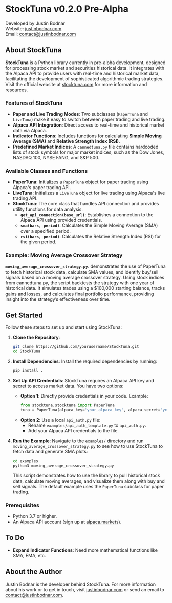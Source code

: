 # StockTuna v0.2.0 Pre-Alpha

Developed by Justin Bodnar  
Website: [justinbodnar.com](http://justinbodnar.com)  
Email: [contact@justinbodnar.com](mailto:contact@justinbodnar.com)

## About StockTuna

**StockTuna** is a Python library currently in pre-alpha development, designed for processing stock market and securities historical data. It integrates with the Alpaca API to provide users with real-time and historical market data, facilitating the development of sophisticated algorithmic trading strategies. Visit the official website at [stocktuna.com](http://stocktuna.com) for more information and resources.

### Features of StockTuna

- **Paper and Live Trading Modes**: Two subclasses (`PaperTuna` and `LiveTuna`) make it easy to switch between paper trading and live trading.
- **Alpaca API Integration**: Direct access to real-time and historical market data via Alpaca.
- **Indicator Functions**: Includes functions for calculating **Simple Moving Average (SMA)** and **Relative Strength Index (RSI)**.
- **Predefined Market Indices**: A `cannedtuna.py` file contains hardcoded lists of stock symbols for major market indices, such as the Dow Jones, NASDAQ 100, NYSE FANG, and S&P 500.

### Available Classes and Functions

- **PaperTuna**: Initializes a `PaperTuna` object for paper trading using Alpaca's paper trading API.
- **LiveTuna**: Initializes a `LiveTuna` object for live trading using Alpaca's live trading API.
- **StockTuna**: The core class that handles API connection and provides utility functions for data analysis.
  - **`get_api_connection(base_url)`**: Establishes a connection to the Alpaca API using provided credentials.
  - **`sma(bars, period)`**: Calculates the Simple Moving Average (SMA) over a specified period.
  - **`rsi(bars, period)`**: Calculates the Relative Strength Index (RSI) for the given period.

### Example: Moving Average Crossover Strategy

**`moving_average_crossover_strategy.py`**. demonstrates the use of PaperTuna to fetch historical stock data, calculate SMA values, and identify buy/sell signals based on a moving average crossover strategy. Using stock indices from cannedtuna.py, the script backtests the strategy with one year of historical data. It simulates trades using a $100,000 starting balance, tracks gains and losses, and calculates final portfolio performance, providing insight into the strategy’s effectiveness over time.

## Get Started

Follow these steps to set up and start using StockTuna:

1. **Clone the Repository**:
   ```bash
   git clone https://github.com/yourusername/StockTuna.git
   cd StockTuna
   ```

2. **Install Dependencies**:
   Install the required dependencies by running:
   ```bash
   pip install .
   ```

3. **Set Up API Credentials**:
   StockTuna requires an Alpaca API key and secret to access market data. You have two options:
   - **Option 1**: Directly provide credentials in your code. Example:
     ```python
     from stocktuna.stocktuna import PaperTuna
     tuna = PaperTuna(alpaca_key='your_alpaca_key', alpaca_secret='your_alpaca_secret', verbosity=2)
     ```
   - **Option 2**: Use a local `api_auth.py` file:
     - Rename `examples/api_auth_template.py` to `api_auth.py`.
     - Add your Alpaca API credentials to the file.

4. **Run the Example**:
   Navigate to the `examples/` directory and run `moving_average_crossover_strategy.py` to see how to use StockTuna to fetch data and generate SMA plots:
   ```bash
   cd examples
   python3 moving_average_crossover_strategy.py
   ```
   This script demonstrates how to use the library to pull historical stock data, calculate moving averages, and visualize them along with buy and sell signals. The default example uses the `PaperTuna` subclass for paper trading.

### Prerequisites

- Python 3.7 or higher.
- An Alpaca API account (sign up at [alpaca.markets](https://alpaca.markets)).

## To Do

- **Expand Indicator Functions**: Need more mathematical functions like SMA, EMA, etc.

## About the Author

Justin Bodnar is the developer behind StockTuna. For more information about his work or to get in touch, visit [justinbodnar.com](http://justinbodnar.com) or send an email to [contact@justinbodnar.com](mailto:contact@justinbodnar.com).

